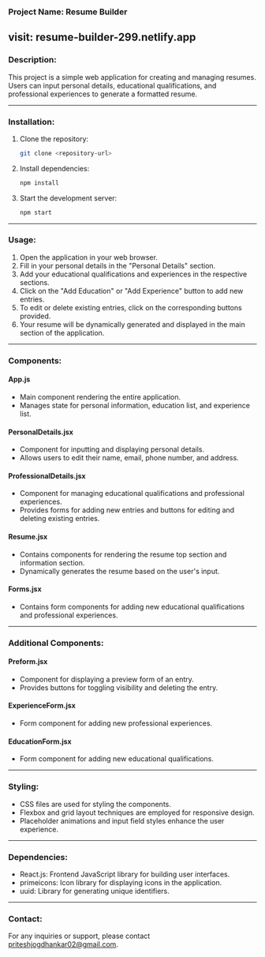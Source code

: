 ### Project Name: Resume Builder
 visit: resume-builder-299.netlify.app
---

### Description:
This project is a simple web application for creating and managing resumes. Users can input personal details, educational qualifications, and professional experiences to generate a formatted resume.

---

### Installation:

1. Clone the repository:
   ```bash
   git clone <repository-url>
   ```

2. Install dependencies:
   ```bash
   npm install
   ```

3. Start the development server:
   ```bash
   npm start
   ```

---

### Usage:

1. Open the application in your web browser.
2. Fill in your personal details in the "Personal Details" section.
3. Add your educational qualifications and experiences in the respective sections.
4. Click on the "Add Education" or "Add Experience" button to add new entries.
5. To edit or delete existing entries, click on the corresponding buttons provided.
6. Your resume will be dynamically generated and displayed in the main section of the application.

---

### Components:

#### App.js
- Main component rendering the entire application.
- Manages state for personal information, education list, and experience list.

#### PersonalDetails.jsx
- Component for inputting and displaying personal details.
- Allows users to edit their name, email, phone number, and address.

#### ProfessionalDetails.jsx
- Component for managing educational qualifications and professional experiences.
- Provides forms for adding new entries and buttons for editing and deleting existing entries.

#### Resume.jsx
- Contains components for rendering the resume top section and information section.
- Dynamically generates the resume based on the user's input.

#### Forms.jsx
- Contains form components for adding new educational qualifications and professional experiences.

---

### Additional Components:

#### Preform.jsx
- Component for displaying a preview form of an entry.
- Provides buttons for toggling visibility and deleting the entry.

#### ExperienceForm.jsx
- Form component for adding new professional experiences.

#### EducationForm.jsx
- Form component for adding new educational qualifications.

---

### Styling:

- CSS files are used for styling the components.
- Flexbox and grid layout techniques are employed for responsive design.
- Placeholder animations and input field styles enhance the user experience.

---

### Dependencies:

- React.js: Frontend JavaScript library for building user interfaces.
- primeicons: Icon library for displaying icons in the application.
- uuid: Library for generating unique identifiers.

---


### Contact:

For any inquiries or support, please contact priteshjogdhankar02@gmail.com. 


